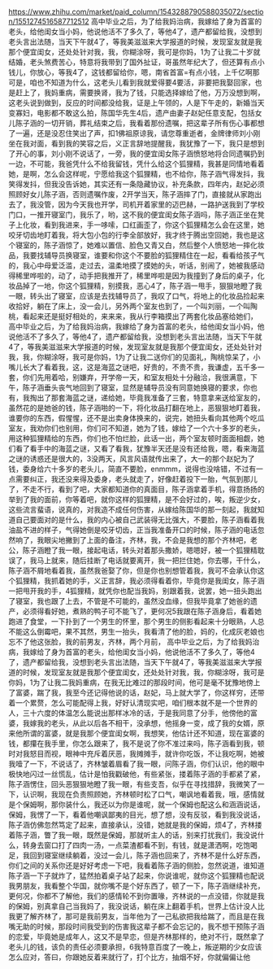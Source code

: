 https://www.zhihu.com/market/paid_column/1543288790588035072/section/1551274516587712512
高中毕业之后，为了给我妈治病，我嫁给了身为首富的老头，给他闺女当小妈，他说他活不了多久了，等他4了，遗产都留给我，没想到老头言出法随，当天下午就4了，等我美滋滋来大学报道的时候，发现室友就是我那个便宜闺女，还处处针对我，我，你糊涂呀，我可是你妈，1为了让我二十岁就结婚，老头煞费苦心，特意将我带到了国外扯证，哥虽然年纪大了，但还算有点小钱儿，你放心，等我4了，这钱都留给你，嗯，南省首富=有点小钱，上千亿啊那可是，咱也不知道为什么，这老头儿看到我就爱得要4要活，非要把我娶回家，也是赶上了，我妈重病，需要换肾，我为了钱，只能选择嫁给了他，万万没想到啊，这老头说到做到，反应的时间都没给我，证是上午领的，人是下午走的，新婚当天变寡妇，电影都不敢这么拍，陈国华先生4后，遗产由妻子赵妃任意支配，包括女儿陈子涵的一切开销，葬礼结束之后，我看着那份遗嘱，把这辈子所有伤心事都想了一遍，还是没忍住笑出了声，扣1佛祖原谅我，请您尊重逝者，金牌律师刘小刚坐在我对面，看到我的笑容之后，义正言辞地提醒我，我犹豫了一下，我只是想到了开心的事，刘小刚不说话了，一旁，我的便宜闺女陈子涵愤怒地将合同遗嘱扔到一边，不可能，我爸凭什么不给我留钱，凭什么给这个狐狸精，我甚是同情地看着她，是啊，怎么会这样呢，宁愿给我这个狐狸精，也不给你，陈子涵气得发抖，我笑得发抖，但我没告诉她，其实还有一条隐藏协议，补充条款，四年内，赵妃必须照顾好女儿陈子涵，否则遗嘱作废，2开学当天，陈子涵摔了门，直接就从家跑出去了，我没管，因为今天我也开学，司机开着家里的迈巴赫，一路护送我到了学校门口，一推开寝室门，我乐了，哟，这不我的便宜闺女陈子涵吗，陈子涵正坐在凳子上化妆，看到我进来，手一哆嗦，口红画歪了，你这个狐狸精怎么会在这里，她咬牙切齿地盯着我，将大包小包的行李全部放好，我才终于腾出空回她，我也是这个寝室的，陈子涵惊了，她难以置信、脸色又青又白，然后整个人愤怒地一摔化妆品，我要找辅导员换寝室，谁要和你这个不要脸的狐狸精住在一起，看看给孩子气的，我心中母爱泛滥，走过去，温柔地摸了摸她的头，听话，别闹了，她被我感动得稀里哗啦的，动了，动手把我推开了，稀里哗啦是因为我撞到了身后的桌子，化妆品掉了一地，你这个狐狸精，别摸我，恶心4了，陈子涵一甩手，狠狠地瞪了我一眼，转头出了寝室，应该是去找辅导员了，我叹了口气，将地上的化妆品捡起来收拾好，躺在了床上，没一会儿，另外两个室友也到了，一个叫刘丽，一个叫陶桃，看起来还是挺好相处的，来来来，我从行李箱摸出了两套化妆品塞给她们，
高中毕业之后，为了给我妈治病，我嫁给了身为首富的老头，给他闺女当小妈，他说他活不了多久了，等他4了，遗产都留给我，没想到老头言出法随，当天下午就4了，等我美滋滋来大学报道的时候，发现室友就是我那个便宜闺女，还处处针对我，我，你糊涂呀，我可是你妈，1为了让我二送你们的见面礼，陶桃惊呆了，小嘴儿长大了看着我，这，这是海蓝之谜吧，好贵的，不贵不贵，我谦虚，五千多一套，你们先用着哈，别嫌弃，开学帝一天，和室友相处十分融洽，我很满意，下午，陈子涵垂头丧气地回到了寝室，显然是辅导员没有同意她换寝的要求，你也有，我掏出了那套海蓝之谜，递给她，毕竟我准备了三套，特意拿来送给室友的，虽然花的是她爸的钱，陈子涵啪的一下，将化妆品打翻在地上，恶狠狠地盯着我，谁要你的东西，假惺惺，还不是出卖身体换来的，说完，她扭头看向其他两个吃瓜室友，我劝你们也别用，你们可不知道，她为了钱，嫁给了一个六十多岁的老头，用这种狐狸精给的东西，你们也不怕烂脸，此话一出，两个室友顿时面面相觑，她们看了看手中的海蓝之谜，又看了看我，犹豫半天还是没有还给我，嗯，看来海蓝之谜的诱惑还是很大的，3没两天，风言风语就传出来了，大一的那个赵妃为了钱，委身给六十多岁的老头儿，简直不要脸，enmmm，说得也没啥错，不过有一点需要纠正，我还没来得及委身，老头就走了，好像赶着投下一胎，气氛到那儿了，不走不行，看到了吧，大家都知道你的真面目，陈子涵拿着手机，得意扬扬的举到了我的面前，你等着吧，就你这样的狐狸精，是不会好过的，唉，叛逆少女，这些流言蜚语，说真的，对我造不成任何伤害，从嫁给陈国华的那一刻起，我就知道自己要面对的是什么，我的内心被自己武装得无比强大，不要脸，陈子涵看着我油盐不进的样子，气得她倒是咬牙切齿，正当我准备开口的时候，陈子涵的电话忽然响了，我眼尖地撇到了上面的备注，齐林，我，不会是我想的那个齐林吧，老公，陈子涵瞪了我一眼，接起电话，转头对着那头撒娇，嗯嗯好，被一个狐狸精耽误了，我马上就来，随后挂断了电话就要离开，我一把拦住她，你去哪，干什么，陈子涵不屑地看着我，虽然我爸娶了你，但是你也别想管着我，我可不会承认你这个狐狸精，我抓着她的手，义正言辞，我必须得看着你，毕竟你是我闺女，陈子涵一把甩开我的手，4狐狸精，就凭你也配当我妈，别跟着我，说罢，她一扭头跑出了寝室，我也跟了上去，不管是不可能的，虽然没血缘，但我毕竟拿了她爸的遗产，必须得看好她，煮熟的鸭子可不能飞了，更何况5我跟在陈子涵身后，看着她跑进了食堂，一下扑到了一个男生的怀里，那个男生的侧影看起来十分眼熟，人总不能这么倒霉吧，果不其然，男生一抬头，我看清了他的脸，妈的，化成灰老娘也忘不了他这张脸，我的前男友，齐林，两个月前，
高中毕业之后，为了给我妈治病，我嫁给了身为首富的老头，给他闺女当小妈，他说他活不了多久了，等他4了，遗产都留给我，没想到老头言出法随，当天下午就4了，等我美滋滋来大学报道的时候，发现室友就是我那个便宜闺女，还处处针对我，我，你糊涂呀，我可是你妈，1为了让我二我妈重病，在我无比难过的那段时间，他可是毫不犹豫地傍上了富婆，踹了我，我至今还记得他说的话，赵妃，马上就大学了，你这样穷，还带着一个累赘，怎么可能配得上我，好好认清现实吧，咱们根本就不是一个世界的人，三十六度的体温怎么能说出那样冰冷的话，于是我同意了分手，他傍他的富婆，我嫁我的老头，从此以后各不相干，没承想，他摇身一变，成了我的女婿，原来他所谓的富婆，就是我那个便宜闺女啊，我想笑，他估计还不知道，现在富婆的钱，都攥在我手里，你怎么跟来了，我不是说了你不准过来吗，陈子涵看到我，顿时对我怒目而视，眼神中充斥着厌恶，我摊摊手，就许你吃饭，不让我吃啊，她被我噎了一下，不说话了，齐林皱着眉看了我一眼，问陈子涵，你们认识，他的眼中极快地闪过一丝慌乱，估计是怕我戳破他，有些紧张，搂着陈子涵的手都紧了紧，陈子涵愣住，回头恶狠狠地瞪了我一眼，有些支吾，似乎在寻找措辞，我微笑了一下，认识啊，我现在负责照顾她，齐林顿时松了口气，嘲讽地看着我，哦，感情就是个保姆啊，那你装什么，我还以为你是谁呢，就一个保姆也配这么和涵涵说话，保姆，我愣了一下，看着他嘲讽鄙夷的目光，想了想，没有反驳，看到我没说话，陈子涵仿佛忽然笃定了起来，直接承认，没错，她就是我的保姆，烦4了，齐林搂着陈子涵，瞥了我一眼，既然是保姆，那就听主人的话，别来打扰我们，我没说什么，转身去窗口打了四肉一汤，一点菜渣都看不到，有钱，就是潇洒啊，吃饱喝足，我回到寝室继续躺着，没过一会儿，陈子涵也回来了，齐林不是什么好东西，你们之间的关系你还是好好考虑一下吧，我看着陈子涵的侧脸，忽然说道，谁知道陈子涵一下子就炸了，猛然拍着桌子站了起来，你说谁呢，就你这个狐狸精也配说我男朋友，我看整个华国，就你嘴不是个好东西了，顿了一下，陈子涵继续补充，更何况，你都不了解他，我们的感情轮不到你置喙，齐林说的一点没错，你就是我的保姆，别真拿自己当我妈了，我没说话，躺在床上翻着手机，世界上估计没人比我更了解齐林了，那可是我前男友，当年他为了一己私欲把我给踹了，而且是在我嘴无助的时候，那段时间我受到的伤害我这辈子都不会忘记的，我不想干预陈子涵的恋爱，毕竟她是成年人，这又不是早恋，但是齐林那样的，绝对不行，既然拿了老头儿的钱，该负的责任必须要承担，6我特意百度了一晚上，叛逆期的少女应该怎么应对，答曰，你跟她反着来就行了，打个比方，抽烟不好，你就偏偏让他